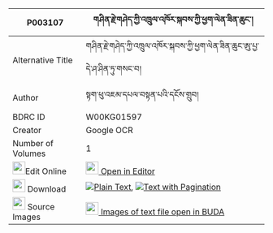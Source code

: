 |P003107|གཤིན་རྗེ་གཤེད་ཀྱི་འཁྲུལ་འཁོར་སྐབས་ཀྱི་ཕྱག་ལེན་ཟིན་ཆུང་། 
| --- | --- 
|Alternative Title |གཤིན་རྗེ་གཤེད་ཀྱི་འཁྲུལ་འཁོར་སྐབས་ཀྱི་ཕྱག་ལེན་ཟིན་ཆུང་ཨུ་པྱ་དེ་ཤ་ཤིན་ཏུ་གསང་བ།
|Author| སྟག་ཕུ་འཇམ་དཔལ་བསྟན་པའི་དངོས་གྲུབ།
|BDRC ID | W00KG01597
|Creator | Google OCR
|Number of Volumes| 1
|<img width="25" src="https://img.icons8.com/color/25/000000/edit-property.png">Edit Online| [<img width="25" src="https://avatars.githubusercontent.com/u/45091458?s=200&v=4"> Open in Editor](http://editor.openpecha.org/P003107)
|<img width="25" src="https://img.icons8.com/fluent/48/000000/download-2.png"/>  Download | [![](https://img.icons8.com/color/20/000000/txt.png)Plain Text](https://github.com/Openpecha/P003107/releases/download/v1/shinje_she_kyi_trul_khor_kab_k_plain_P003107.zip), [![](https://img.icons8.com/color/20/000000/txt.png)Text with Pagination](https://github.com/Openpecha/P003107/releases/download/v1/shinje_she_kyi_trul_khor_kab_k_pages_P003107.zip)
|<img width="25" src="https://img.icons8.com/plasticine/100/000000/pictures-folder.png"/>  Source Images | [<img width="25" src="https://library.bdrc.io/icons/BUDA-small.svg"> Images of text file open in BUDA](https://library.bdrc.io/show/bdr:W00KG01597)